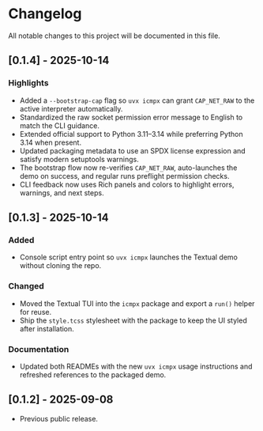 # Changelog

All notable changes to this project will be documented in this file.

## [0.1.4] - 2025-10-14

### Highlights

- Added a `--bootstrap-cap` flag so `uvx icmpx` can grant `CAP_NET_RAW` to the active interpreter automatically.
- Standardized the raw socket permission error message to English to match the CLI guidance.
- Extended official support to Python 3.11–3.14 while preferring Python 3.14 when present.
- Updated packaging metadata to use an SPDX license expression and satisfy modern setuptools warnings.
- The bootstrap flow now re-verifies `CAP_NET_RAW`, auto-launches the demo on success, and regular runs preflight permission checks.
- CLI feedback now uses Rich panels and colors to highlight errors, warnings, and next steps.

## [0.1.3] - 2025-10-14

### Added

- Console script entry point so `uvx icmpx` launches the Textual demo without cloning the repo.

### Changed

- Moved the Textual TUI into the `icmpx` package and export a `run()` helper for reuse.
- Ship the `style.tcss` stylesheet with the package to keep the UI styled after installation.

### Documentation

- Updated both READMEs with the new `uvx icmpx` usage instructions and refreshed references to the packaged demo.

## [0.1.2] - 2025-09-08

- Previous public release.

